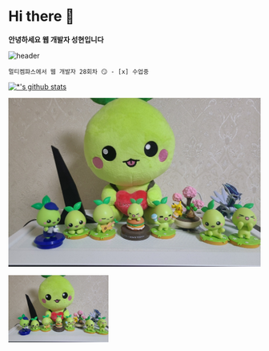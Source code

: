 # Hi there 👋

**안녕하세요 웹 개발자 성현입니다**

![header](https://capsule-render.vercel.app/api?type=egg&color=auto&height=200&section=header&text=깃허브%20특강&fontSize=90)

```
멀티켐퍄스에서 웹 개발자 28회차 😏 - [x] 수업중
```
[![*'s github stats](https://github-readme-stats.vercel.app/api?username=DangtangEee)](https://github.com/DangtangEee)

<img src='images/KakaoTalk_20230819_211836811.jpg'> </img>

<img src='images/KakaoTalk_20230819_211836811.jpg' width=200 heigh=200> </img>
